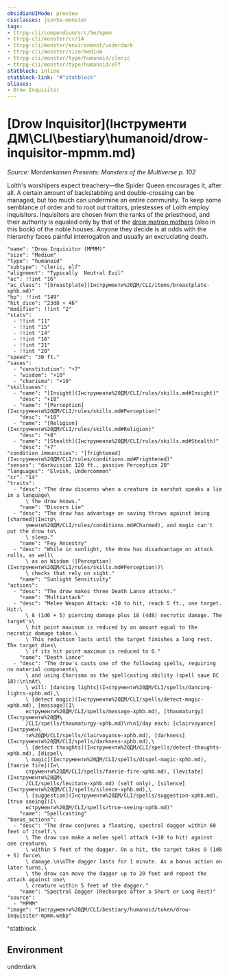 ```yaml
---
obsidianUIMode: preview
cssclasses: json5e-monster
tags:
- ttrpg-cli/compendium/src/5e/mpmm
- ttrpg-cli/monster/cr/14
- ttrpg-cli/monster/environment/underdark
- ttrpg-cli/monster/size/medium
- ttrpg-cli/monster/type/humanoid/cleric
- ttrpg-cli/monster/type/humanoid/elf
statblock: inline
statblock-link: "#^statblock"
aliases:
- Drow Inquisitor
---
```

# [Drow Inquisitor](Інструменти ДМ\CLI\bestiary\humanoid/drow-inquisitor-mpmm.md)
*Source: Mordenkainen Presents: Monsters of the Multiverse p. 102*  

Lolth's worshipers expect treachery—the Spider Queen encourages it, after all. A certain amount of backstabbing and double-crossing can be managed, but too much can undermine an entire community. To keep some semblance of order and to root out traitors, priestesses of Lolth employ inquisitors. Inquisitors are chosen from the ranks of the priesthood, and their authority is equaled only by that of the [drow matron mothers](Інструменти%20ДМ/CLI/bestiary/humanoid/drow-matron-mother-mpmm.md) (also in this book) of the noble houses. Anyone they decide is at odds with the hierarchy faces painful interrogation and usually an excruciating death.

```statblock
"name": "Drow Inquisitor (MPMM)"
"size": "Medium"
"type": "humanoid"
"subtype": "cleric, elf"
"alignment": "Typically  Neutral Evil"
"ac": !!int "16"
"ac_class": "[breastplate](Інструменти%20ДМ/CLI/items/breastplate-xphb.md)"
"hp": !!int "149"
"hit_dice": "23d8 + 46"
"modifier": !!int "2"
"stats":
  - !!int "11"
  - !!int "15"
  - !!int "14"
  - !!int "16"
  - !!int "21"
  - !!int "20"
"speed": "30 ft."
"saves":
  - "constitution": "+7"
  - "wisdom": "+10"
  - "charisma": "+10"
"skillsaves":
  - "name": "[Insight](Інструменти%20ДМ/CLI/rules/skills.md#Insight)"
    "desc": "+10"
  - "name": "[Perception](Інструменти%20ДМ/CLI/rules/skills.md#Perception)"
    "desc": "+10"
  - "name": "[Religion](Інструменти%20ДМ/CLI/rules/skills.md#Religion)"
    "desc": "+8"
  - "name": "[Stealth](Інструменти%20ДМ/CLI/rules/skills.md#Stealth)"
    "desc": "+7"
"condition_immunities": "[frightened](Інструменти%20ДМ/CLI/rules/conditions.md#Frightened)"
"senses": "darkvision 120 ft., passive Perception 20"
"languages": "Elvish, Undercommon"
"cr": "14"
"traits":
  - "desc": "The drow discerns when a creature in earshot speaks a lie in a language\
      \ the drow knows."
    "name": "Discern Lie"
  - "desc": "The drow has advantage on saving throws against being [charmed](Інстр\
      ументи%20ДМ/CLI/rules/conditions.md#Charmed), and magic can't put the drow to\
      \ sleep."
    "name": "Fey Ancestry"
  - "desc": "While in sunlight, the drow has disadvantage on attack rolls, as well\
      \ as on Wisdom ([Perception](Інструменти%20ДМ/CLI/rules/skills.md#Perception))\
      \ checks that rely on sight."
    "name": "Sunlight Sensitivity"
"actions":
  - "desc": "The drow makes three Death Lance attacks."
    "name": "Multiattack"
  - "desc": "Melee Weapon Attack: +10 to hit, reach 5 ft., one target. Hit:\
      \ 8 (1d6 + 5) piercing damage plus 18 (4d8) necrotic damage. The target's\
      \ hit point maximum is reduced by an amount equal to the necrotic damage taken.\
      \ This reduction lasts until the target finishes a long rest. The target dies\
      \ if its hit point maximum is reduced to 0."
    "name": "Death Lance"
  - "desc": "The drow's casts one of the following spells, requiring no material components\
      \ and using Charisma as the spellcasting ability (spell save DC 18):\n\nAt\
      \ will: [dancing lights](Інструменти%20ДМ/CLI/spells/dancing-lights-xphb.md),\
      \ [detect magic](Інструменти%20ДМ/CLI/spells/detect-magic-xphb.md), [message](І\
      нструменти%20ДМ/CLI/spells/message-xphb.md), [thaumaturgy](Інструменти%20ДМ\
      /CLI/spells/thaumaturgy-xphb.md)\n\n1/day each: [clairvoyance](Інструмен\
      ти%20ДМ/CLI/spells/clairvoyance-xphb.md), [darkness](Інструменти%20ДМ/CLI/spells/darkness-xphb.md),\
      \ [detect thoughts](Інструменти%20ДМ/CLI/spells/detect-thoughts-xphb.md), [dispel\
      \ magic](Інструменти%20ДМ/CLI/spells/dispel-magic-xphb.md), [faerie fire](Ін\
      струменти%20ДМ/CLI/spells/faerie-fire-xphb.md), [levitate](Інструменти%20ДМ\
      /CLI/spells/levitate-xphb.md) (self only), [silence](Інструменти%20ДМ/CLI/spells/silence-xphb.md),\
      \ [suggestion](Інструменти%20ДМ/CLI/spells/suggestion-xphb.md), [true seeing](І\
      нструменти%20ДМ/CLI/spells/true-seeing-xphb.md)"
    "name": "Spellcasting"
"bonus_actions":
  - "desc": "The drow conjures a floating, spectral dagger within 60 feet of itself.\
      \ The drow can make a melee spell attack (+10 to hit) against one creature\
      \ within 5 feet of the dagger. On a hit, the target takes 9 (1d8 + 5) force\
      \ damage.\n\nThe dagger lasts for 1 minute. As a bonus action on later turns,\
      \ the drow can move the dagger up to 20 feet and repeat the attack against one\
      \ creature within 5 feet of the dagger."
    "name": "Spectral Dagger (Recharges after a Short or Long Rest)"
"source":
  - "MPMM"
"image": "Інструменти%20ДМ/CLI/bestiary/humanoid/token/drow-inquisitor-mpmm.webp"
```
^statblock

## Environment

underdark